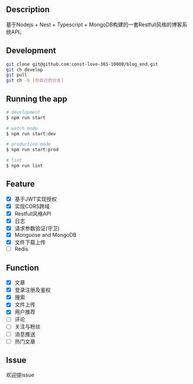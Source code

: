 ## Description

基于Nodejs + Nest + Typescript + MongoDB构建的一套Restfull风格的博客系统API。

## Development

```bash
git clone git@github.com:const-love-365-10000/blog_end.git
git ch develop
git pull
git ch -b [你自己的分支]
```

## Running the app

```bash
# development
$ npm run start

# watch mode
$ npm run start:dev

# production mode
$ npm run start:prod

# lint
$ npm run lint
```

## Feature

- [x] 基于JWT实现授权
- [x] 实现CORS跨域
- [x] Restfull风格API
- [x] 日志
- [x] 请求参数验证(守卫)
- [x] Mongoose and MongoDB
- [x] 文件下载上传
- [ ] Redis

## Function

- [x] 文章
- [x] 登录注册及鉴权
- [x] 搜索
- [x] 文件上传
- [x] 用户推荐
- [ ] 评论
- [ ] 关注与粉丝
- [ ] 消息推送
- [ ] 热门文章

## Issue

欢迎提issue
